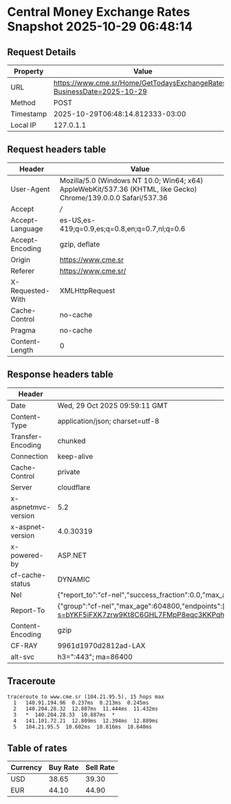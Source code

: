 # Central Money Exchange Rates Snapshot 2025-10-29 06:48:14
## Request Details

| Property | Value |
|----------|-------|
| URL | https://www.cme.sr/Home/GetTodaysExchangeRates/?BusinessDate=2025-10-29 |
| Method | POST |
| Timestamp | 2025-10-29T06:48:14.812333-03:00 |
| Local IP | 127.0.1.1 |
    
## Request headers table

| Header | Value |
|--------|-------|
| User-Agent | Mozilla/5.0 (Windows NT 10.0; Win64; x64) AppleWebKit/537.36 (KHTML, like Gecko) Chrome/139.0.0.0 Safari/537.36 |
| Accept | */* |
| Accept-Language | es-US,es-419;q=0.9,es;q=0.8,en;q=0.7,nl;q=0.6 |
| Accept-Encoding | gzip, deflate |
| Origin | https://www.cme.sr |
| Referer | https://www.cme.sr/ |
| X-Requested-With | XMLHttpRequest |
| Cache-Control | no-cache |
| Pragma | no-cache |
| Content-Length | 0 |

    
## Response headers table
| Header | Value |
|--------|-------|
| Date | Wed, 29 Oct 2025 09:59:11 GMT |
| Content-Type | application/json; charset=utf-8 |
| Transfer-Encoding | chunked |
| Connection | keep-alive |
| Cache-Control | private |
| Server | cloudflare |
| x-aspnetmvc-version | 5.2 |
| x-aspnet-version | 4.0.30319 |
| x-powered-by | ASP.NET |
| cf-cache-status | DYNAMIC |
| Nel | {"report_to":"cf-nel","success_fraction":0.0,"max_age":604800} |
| Report-To | {"group":"cf-nel","max_age":604800,"endpoints":[{"url":"https://a.nel.cloudflare.com/report/v4?s=bYKF5iFXK7zrw9Kt8C6GHL7FMpP8eqc3KKPqhxlSXJbHqVsKtLDu%2Fj2F5a4qTQsanIL2QZKRXzBJ3o4yHnLwCHThRnsdPZe1lkw%3D"}]} |
| Content-Encoding | gzip |
| CF-RAY | 9961d1970d2812ad-LAX |
| alt-svc | h3=":443"; ma=86400 |

## Traceroute 

```
traceroute to www.cme.sr (104.21.95.5), 15 hops max
  1   140.91.194.96  0.237ms  0.213ms  0.245ms 
  2   140.204.28.32  12.807ms  11.444ms  11.432ms 
  3   *  140.204.28.33  10.887ms  * 
  4   141.101.72.21  12.809ms  12.394ms  12.889ms 
  5   104.21.95.5  10.602ms  10.816ms  10.640ms 

```


## Table of rates

| Currency | Buy Rate | Sell Rate |
|----------|----------|-----------|
| USD | 38.65 | 39.30 |
| EUR | 44.10 | 44.90 |
